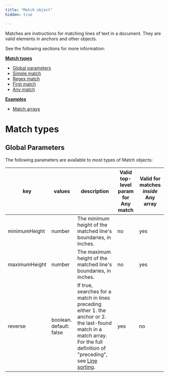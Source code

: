 ```yaml
---
title: "Match object"
hidden: true

---
```



Matches are instructions for matching lines of text in a document. They are valid elements in anchors and other objects. 

See the following sections for more information:

[**Match types**](doc:match#match-types)

- [Global parameters](doc:anchor#global-parameters)
- [Simple match](doc:anchor#simple-match)
- [Regex match](doc:anchor#regex-match)
- [First match](doc:anchor#first-match)
- [Any match](doc:match#any-match)

[**Examples**](doc:match#examples)

- [Match arrays](doc:match#match-arrays) 



Match types
===

Global Parameters
----

The following parameters are available to most types of Match objects:


| key           | values                  | description                                                  | Valid top-level param for Any match | Valid for matches *inside* Any array |
| ------------- | ----------------------- | ------------------------------------------------------------ | ----------------------------------- | ------------------------------------ |
| minimumHeight | number                  | The minimum height of the matched line's boundaries, in inches. | no                                  | yes                                  |
| maximumHeight | number                  | The maximum height of the matched line's boundaries, in inches. | no                                  | yes                                  |
| reverse       | boolean. default: false | If true, searches for a match in lines preceding either 1. the anchor or 2. the last-found match in a match array. For the full definition of "preceding", see [Line sorting](doc:lines#line-sorting). | yes                                 | no                                   |





